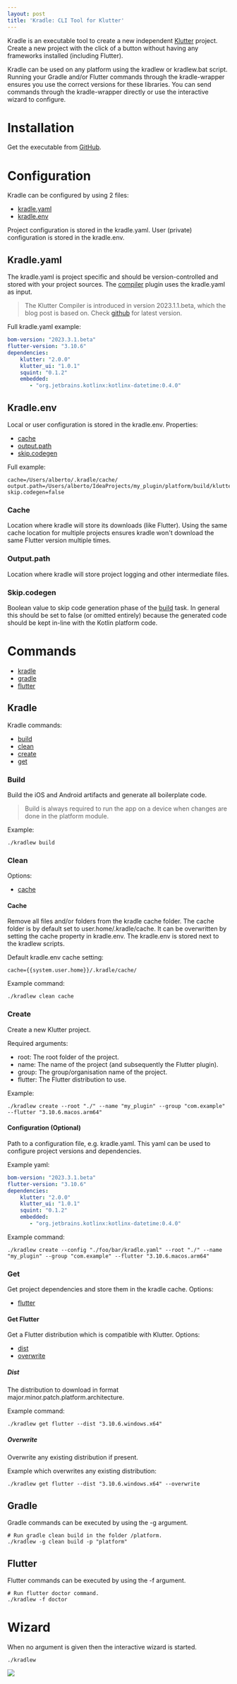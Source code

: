 ```yaml
---
layout: post  
title: 'Kradle: CLI Tool for Klutter'
---
```


Kradle is an executable tool to create a new independent [Klutter](https://github.com/buijs-dev/klutter) project.
Create a new project with the click of a button without having any frameworks installed (including Flutter).

Kradle can be used on any platform using the kradlew or kradlew.bat script.
Running your Gradle and/or Flutter commands through the kradle-wrapper
ensures you use the correct versions for these libraries. You can send commands
through the kradle-wrapper directly or use the interactive wizard to configure.

# Installation
Get the executable from [GitHub](https://github.com/buijs-dev/klutter/suites/18191196576/artifacts/1049973683).

# Configuration
Kradle can be configured by using 2 files:
- [kradle.yaml](#kradleyaml)
- [kradle.env](#kradleenv)

Project configuration is stored in the kradle.yaml.
User (private) configuration is stored in the kradle.env.

## Kradle.yaml
The kradle.yaml is project specific and should be version-controlled and stored with your project sources.
The [compiler](https://buijs.dev/2023-05-28-klutter-5/) plugin uses the kradle.yaml as input. 

> The Klutter Compiler is introduced in version 2023.1.1.beta, which the blog post is based on.
> Check [github](https://github.com/buijs-dev/klutter) for latest version.

Full kradle.yaml example:
```yaml
bom-version: "2023.3.1.beta"
flutter-version: "3.10.6"
dependencies:
    klutter: "2.0.0"
    klutter_ui: "1.0.1"
    squint: "0.1.2"
    embedded:
       - "org.jetbrains.kotlinx:kotlinx-datetime:0.4.0"
```

## Kradle.env
Local or user configuration is stored in the kradle.env. Properties:
- [cache](#cache)
- [output.path](#outputpath)
- [skip.codegen](#skipcodegen)

Full example:
```properties
cache=/Users/alberto/.kradle/cache/
output.path=/Users/alberto/IdeaProjects/my_plugin/platform/build/klutter
skip.codegen=false
```

### Cache
Location where kradle will store its downloads (like Flutter).
Using the same cache location for multiple projects ensures kradle won't download the same Flutter
version multiple times.

### Output.path
Location where kradle will store project logging and other intermediate files.

### Skip.codegen
Boolean value to skip code generation phase of the [build](#build) task. 
In general this should be set to false (or omitted entirely) because the generated 
code should be kept in-line with the Kotlin platform code.

# Commands
- [kradle](#kradle)
- [gradle](#gradle)
- [flutter](#flutter)

## Kradle
Kradle commands:
- [build](#build)
- [clean](#clean)
- [create](#create)
- [get](#get)

### Build
Build the iOS and Android artifacts and generate all boilerplate code.

> Build is always required to run the app on a device when changes are done in the platform module.

Example:
```shell
./kradlew build
```

### Clean
Options:
- [cache](#cache)

#### Cache
Remove all files and/or folders from the kradle cache folder.
The cache folder is by default set to user.home/.kradle/cache.
It can be overwritten by setting the cache property in kradle.env.
The kradle.env is stored next to the kradlew scripts.

Default kradle.env cache setting:
```properties
cache={{system.user.home}}/.kradle/cache/
```

Example command:
```shell
./kradlew clean cache
```

### Create
Create a new Klutter project.

Required arguments:
- root: The root folder of the project.
- name: The name of the project (and subsequently the Flutter plugin).
- group: The group/organisation name of the project.
- flutter: The Flutter distribution to use.

Example:
```shell
./kradlew create --root "./" --name "my_plugin" --group "com.example" --flutter "3.10.6.macos.arm64"
```

#### Configuration (Optional)
Path to a configuration file, e.g. kradle.yaml. This yaml can be used to configure project versions and dependencies.

Example yaml:
```yaml
bom-version: "2023.3.1.beta"
flutter-version: "3.10.6"
dependencies:
    klutter: "2.0.0"
    klutter_ui: "1.0.1"
    squint: "0.1.2"
    embedded:
       - "org.jetbrains.kotlinx:kotlinx-datetime:0.4.0"
```

Example command:
```shell
./kradlew create --config "./foo/bar/kradle.yaml" --root "./" --name "my_plugin" --group "com.example" --flutter "3.10.6.macos.arm64"
```

### Get
Get project dependencies and store them in the kradle cache.
Options:
- [flutter](#get-flutter)

#### Get Flutter
Get a Flutter distribution which is compatible with Klutter.
Options:
- [dist](#Dist)
- [overwrite](#Overwrite)

##### Dist
The distribution to download in format major.minor.patch.platform.architecture.

Example command:
```shell
./kradlew get flutter --dist "3.10.6.windows.x64"
```

##### Overwrite
Overwrite any existing distribution if present.

Example which overwrites any existing distribution:
```shell
./kradlew get flutter --dist "3.10.6.windows.x64" --overwrite
```

## Gradle
Gradle commands can be executed by using the -g argument.

```shell
# Run gradle clean build in the folder /platform.
./kradlew -g clean build -p "platform"
```

## Flutter
Flutter commands can be executed by using the -f argument.

```shell
# Run flutter doctor command.
./kradlew -f doctor
```

# Wizard
When no argument is given then the interactive wizard is started.

```shell
./kradlew
```

<img src="https://raw.githubusercontent.com/buijs-dev/website/master/images/kradle_1_animated_img_1.gif" />